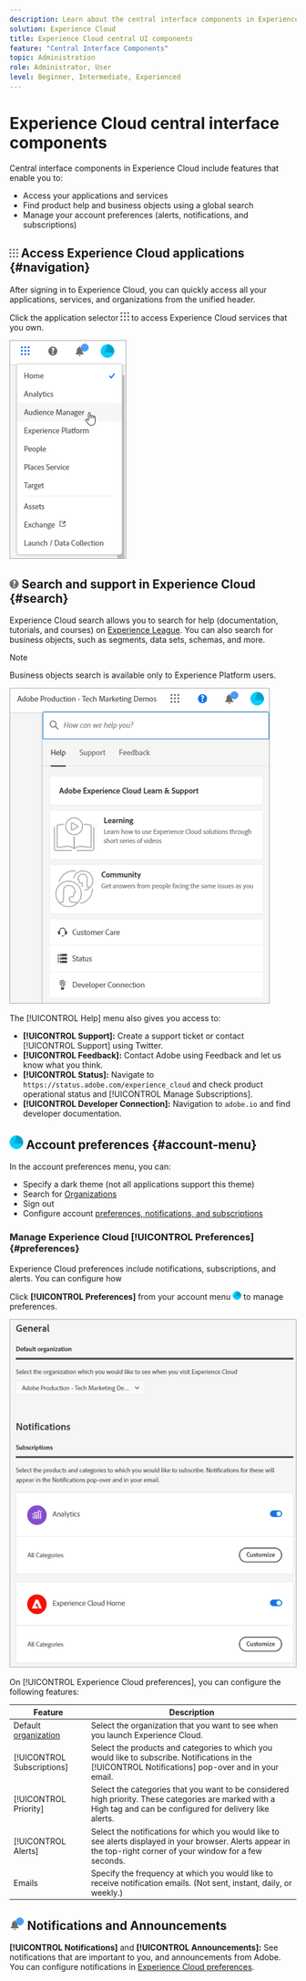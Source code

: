 ```yaml
---
description: Learn about the central interface components in Experience Cloud, including global search, your account preferences, how to navigate the interface and getting help. 
solution: Experience Cloud
title: Experience Cloud central UI components 
feature: "Central Interface Components"
topic: Administration
role: Administrator, User
level: Beginner, Intermediate, Experienced
---
```

# Experience Cloud central interface components

Central interface components in Experience Cloud include features that enable you to:

* Access your applications and services
* Find product help and business objects using a global search
* Manage your account preferences (alerts, notifications, and subscriptions)

## ![](assets/menu-icon.png) Access Experience Cloud applications {#navigation}

After signing in to Experience Cloud, you can quickly access all your applications, services, and organizations from the unified header.

Click the application selector ![](assets/menu-icon.png) to access Experience Cloud services that you own.

![](assets/platform-core-services.png)

## ![](assets/help-icon.png) Search and support in Experience Cloud {#search}

Experience Cloud search allows you to search for help (documentation, tutorials, and courses) on [Experience League](https://experienceleague.adobe.com/#home). You can also search for business objects, such as segments, data sets, schemas, and more.

>[!NOTE]
>
>Business objects search is available only to Experience Platform users.

![](assets/search-menu.png) 

The [!UICONTROL Help] menu also gives you access to:

* **[!UICONTROL Support]:** Create a support ticket or contact [!UICONTROL Support] using Twitter.
* **[!UICONTROL Feedback]:** Contact Adobe using Feedback and let us know what you think.
* **[!UICONTROL Status]:** Navigate to `https://status.adobe.com/experience_cloud` and check product operational status and [!UICONTROL Manage Subscriptions].
* **[!UICONTROL Developer Connection]:** Navigation to `adobe.io` and find developer documentation.

## ![](assets/preferences-icon.png) Account preferences {#account-menu}

In the account preferences menu, you can:

* Specify a dark theme (not all applications support this theme)
* Search for [Organizations](admin-getting-started/organizations.md)
* Sign out
* Configure account [preferences, notifications, and subscriptions](#preferences)

### Manage Experience Cloud [!UICONTROL Preferences] {#preferences}

Experience Cloud preferences include notifications, subscriptions, and alerts. You can configure how 

Click **[!UICONTROL Preferences]** from your account menu ![](assets/preferences-icon-sm.png) to manage preferences.

![](assets/preferences-page.png)

On [!UICONTROL Experience Cloud preferences], you can configure the following features:

| Feature | Description |
|--- |--- |
|Default [organization](admin-getting-started/organizations.md)|Select the organization that you want to see when you launch Experience Cloud. |
|[!UICONTROL Subscriptions]|Select the products and categories to which you would like to subscribe. Notifications in the [!UICONTROL Notifications] pop-over and in your email.|
|[!UICONTROL Priority]|Select the categories that you want to be considered high priority. These categories are marked with a High tag and can be configured for delivery like alerts.|
|[!UICONTROL Alerts]|Select the notifications for which you would like to see alerts displayed in your browser. Alerts appear in the top-right corner of your window for a few seconds.|
|Emails|Specify the frequency at which you would like to receive notification emails. (Not sent, instant, daily, or weekly.)|

## ![](assets/notifications.png) Notifications and Announcements

**[!UICONTROL Notifications]** and **[!UICONTROL Announcements]:** See notifications that are important to you, and announcements from Adobe. You can configure notifications in [Experience Cloud preferences](#preferences).
